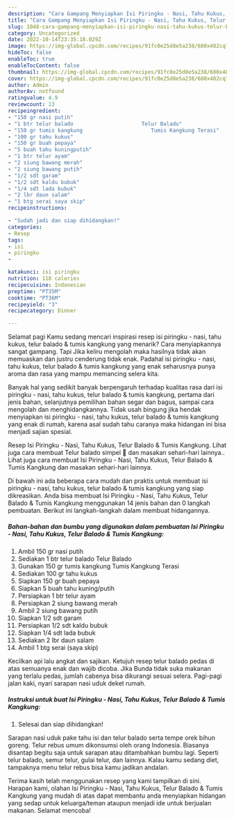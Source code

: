 ```yaml
---
description: "Cara Gampang Menyiapkan Isi Piringku - Nasi, Tahu Kukus, Telur Balado &amp;amp; Tumis Kangkung yang Bikin Ngiler"
title: "Cara Gampang Menyiapkan Isi Piringku - Nasi, Tahu Kukus, Telur Balado &amp;amp; Tumis Kangkung yang Bikin Ngiler"
slug: 1048-cara-gampang-menyiapkan-isi-piringku-nasi-tahu-kukus-telur-balado-and-amp-tumis-kangkung-yang-bikin-ngiler
category: Uncategorized
date: 2022-10-14T23:35:18.029Z
image: https://img-global.cpcdn.com/recipes/91fc0e25d8e5a238/680x482cq70/isi-piringku-nasi-tahu-kukus-telur-balado-tumis-kangkung-foto-resep-utama.jpg
hideToc: false
enableToc: true
enableTocContent: false
thumbnail: https://img-global.cpcdn.com/recipes/91fc0e25d8e5a238/680x482cq70/isi-piringku-nasi-tahu-kukus-telur-balado-tumis-kangkung-foto-resep-utama.jpg
cover: https://img-global.cpcdn.com/recipes/91fc0e25d8e5a238/680x482cq70/isi-piringku-nasi-tahu-kukus-telur-balado-tumis-kangkung-foto-resep-utama.jpg
author: Admin
authorAv: notfound
ratingvalue: 4.9
reviewcount: 13
recipeingredient:
- "150 gr nasi putih"
- "1 btr telur balado                      Telur Balado"
- "150 gr tumis kangkung                      Tumis Kangkung Terasi"
- "100 gr tahu kukus"
- "150 gr buah pepaya"
- "5 buah tahu kuningputih"
- "1 btr telur ayam"
- "2 siung bawang merah"
- "2 siung bawang putih"
- "1/2 sdt garam"
- "1/2 sdt kaldu bubuk"
- "1/4 sdt lada bubuk"
- "2 lbr daun salam"
- "1 btg serai saya skip"
recipeinstructions:

- "Sudah jadi dan siap dihidangkan!"
categories:
- Resep
tags:
- isi
- piringku
- 

katakunci: isi piringku  
nutrition: 118 calories
recipecuisine: Indonesian
preptime: "PT35M"
cooktime: "PT36M"
recipeyield: "3"
recipecategory: Dinner

---
```



Selamat pagi Kamu sedang mencari inspirasi resep isi piringku - nasi, tahu kukus, telur balado &amp; tumis kangkung yang menarik? Cara menyiapkannya sangat gampang. Tapi Jika keliru mengolah maka hasilnya tidak akan memuaskan dan justru cenderung tidak enak. Padahal isi piringku - nasi, tahu kukus, telur balado &amp; tumis kangkung yang enak seharusnya punya aroma dan rasa yang mampu memancing selera kita.


Banyak hal yang sedikit banyak berpengaruh terhadap kualitas rasa dari isi piringku - nasi, tahu kukus, telur balado &amp; tumis kangkung, pertama dari jenis bahan, selanjutnya pemilihan bahan segar dan bagus, sampai cara mengolah dan menghidangkannya. Tidak usah bingung jika hendak menyiapkan isi piringku - nasi, tahu kukus, telur balado &amp; tumis kangkung yang enak di rumah, karena asal sudah tahu caranya maka hidangan ini bisa menjadi sajian spesial.

Resep Isi Piringku - Nasi, Tahu Kukus, Telur Balado &amp; Tumis Kangkung. Lihat juga cara membuat Telur balado simpel 🤤 dan masakan sehari-hari lainnya.. Lihat juga cara membuat Isi Piringku - Nasi, Tahu Kukus, Telur Balado &amp; Tumis Kangkung dan masakan sehari-hari lainnya.


Di bawah ini ada beberapa cara mudah dan praktis untuk membuat isi piringku - nasi, tahu kukus, telur balado &amp; tumis kangkung yang siap dikreasikan. Anda bisa membuat Isi Piringku - Nasi, Tahu Kukus, Telur Balado &amp; Tumis Kangkung menggunakan 14 jenis bahan dan 0 langkah pembuatan. Berikut ini langkah-langkah dalam membuat hidangannya.

<!--inarticleads1-->

##### Bahan-bahan dan bumbu yang digunakan dalam pembuatan Isi Piringku - Nasi, Tahu Kukus, Telur Balado &amp; Tumis Kangkung:

1. Ambil 150 gr nasi putih
1. Sediakan 1 btr telur balado                      Telur Balado
1. Gunakan 150 gr tumis kangkung                      Tumis Kangkung Terasi
1. Sediakan 100 gr tahu kukus
1. Siapkan 150 gr buah pepaya
1. Siapkan 5 buah tahu kuning/putih
1. Persiapkan 1 btr telur ayam
1. Persiapkan 2 siung bawang merah
1. Ambil 2 siung bawang putih
1. Siapkan 1/2 sdt garam
1. Persiapkan 1/2 sdt kaldu bubuk
1. Siapkan 1/4 sdt lada bubuk
1. Sediakan 2 lbr daun salam
1. Ambil 1 btg serai (saya skip)


Kecilkan api lalu angkat dan sajikan. Ketujuh resep telur balado pedas di atas semuanya enak dan wajib dicoba. Jika Bunda tidak suka makanan yang terlalu pedas, jumlah cabenya bisa dikurangi sesuai selera. Pagi-pagi jalan kaki, nyari sarapan nasi uduk deket rumah. 

<!--inarticleads2-->

##### Instruksi untuk buat Isi Piringku - Nasi, Tahu Kukus, Telur Balado &amp; Tumis Kangkung:


1. Selesai dan siap dihidangkan!

Sarapan nasi uduk pake tahu isi dan telur balado serta tempe orek bihun goreng. Telur rebus umum dikonsumsi oleh orang Indonesia. Biasanya disantap begitu saja untuk sarapan atau ditambahkan bumbu lagi. Seperti telur balado, semur telur, gulai telur, dan lainnya. Kalau kamu sedang diet, tampaknya menu telur rebus bisa kamu jadikan andalan. 

Terima kasih telah menggunakan resep yang kami tampilkan di sini. Harapan kami, olahan Isi Piringku - Nasi, Tahu Kukus, Telur Balado &amp; Tumis Kangkung yang mudah di atas dapat membantu anda menyiapkan hidangan yang sedap untuk keluarga/teman ataupun menjadi ide untuk berjualan makanan. Selamat mencoba!
